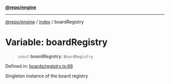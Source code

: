 [**@repo/engine**](../../README.md)

---

[@repo/engine](../../modules.md) / [index](../README.md) / boardRegistry

# Variable: boardRegistry

> `const` **boardRegistry**: `BoardRegistry`

Defined in: [boards/registry.ts:66](https://github.com/alexqguo/drinking-board-game-v3/blob/461114994e3e28c73ae280b4acd08ba7cdad6013/packages/engine/src/boards/registry.ts#L66)

Singleton instance of the board registry
